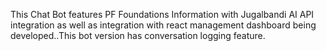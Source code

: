 This Chat Bot features PF Foundations Information with Jugalbandi AI API integration as well as integration with react management dashboard being developed..This bot version has conversation logging feature.
